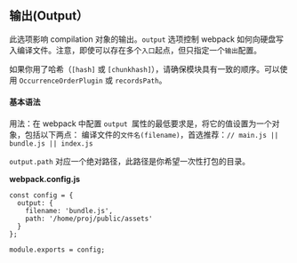 ##  输出(Output）

此选项影响 compilation 对象的输出。`output` 选项控制 webpack 如何向硬盘写入编译文件。注意，即使可以存在多个`入口`起点，但只指定一个`输出`配置。

如果你用了哈希（`[hash]` 或 `[chunkhash]`），请确保模块具有一致的顺序。可以使用 `OccurrenceOrderPlugin` 或 `recordsPath`。

#### 基本语法

用法：在 webpack 中配置 `output `属性的最低要求是，将它的值设置为一个对象，包括以下两点：
编译文件的`文件名(filename)`，首选推荐：`// main.js || bundle.js || index.js`

`output.path` 对应一个绝对路径，此路径是你希望一次性打包的目录。

**webpack.config.js**

```
const config = {
  output: {
    filename: 'bundle.js',
    path: '/home/proj/public/assets'
  }
};

module.exports = config;
```
